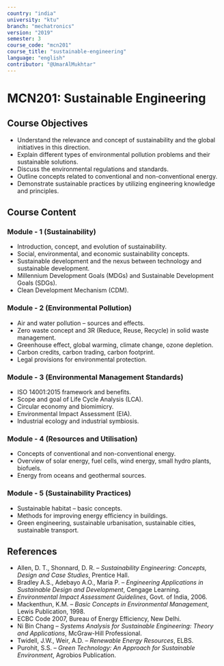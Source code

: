```yaml
---
country: "india"
university: "ktu"
branch: "mechatronics"
version: "2019"
semester: 3
course_code: "mcn201"
course_title: "sustainable-engineering"
language: "english"
contributor: "@UmarAlMukhtar"
---
```


# MCN201: Sustainable Engineering  

## Course Objectives  

* Understand the relevance and concept of sustainability and the global initiatives in this direction.  
* Explain different types of environmental pollution problems and their sustainable solutions.  
* Discuss the environmental regulations and standards.  
* Outline concepts related to conventional and non-conventional energy.  
* Demonstrate sustainable practices by utilizing engineering knowledge and principles.  

## Course Content  

### Module - 1 (Sustainability)  

* Introduction, concept, and evolution of sustainability.  
* Social, environmental, and economic sustainability concepts.  
* Sustainable development and the nexus between technology and sustainable development.  
* Millennium Development Goals (MDGs) and Sustainable Development Goals (SDGs).  
* Clean Development Mechanism (CDM).  

### Module - 2 (Environmental Pollution)  

* Air and water pollution – sources and effects.  
* Zero waste concept and 3R (Reduce, Reuse, Recycle) in solid waste management.  
* Greenhouse effect, global warming, climate change, ozone depletion.  
* Carbon credits, carbon trading, carbon footprint.  
* Legal provisions for environmental protection.  

### Module - 3 (Environmental Management Standards)  

* ISO 14001:2015 framework and benefits.  
* Scope and goal of Life Cycle Analysis (LCA).  
* Circular economy and biomimicry.  
* Environmental Impact Assessment (EIA).  
* Industrial ecology and industrial symbiosis.  

### Module - 4 (Resources and Utilisation)  

* Concepts of conventional and non-conventional energy.  
* Overview of solar energy, fuel cells, wind energy, small hydro plants, biofuels.  
* Energy from oceans and geothermal sources.  

### Module - 5 (Sustainability Practices)  

* Sustainable habitat – basic concepts.  
* Methods for improving energy efficiency in buildings.  
* Green engineering, sustainable urbanisation, sustainable cities, sustainable transport.  

## References  

* Allen, D. T., Shonnard, D. R. – *Sustainability Engineering: Concepts, Design and Case Studies*, Prentice Hall.  
* Bradley A.S., Adebayo A.O., Maria P. – *Engineering Applications in Sustainable Design and Development*, Cengage Learning.  
* *Environmental Impact Assessment Guidelines*, Govt. of India, 2006.  
* Mackenthun, K.M. – *Basic Concepts in Environmental Management*, Lewis Publication, 1998.  
* ECBC Code 2007, Bureau of Energy Efficiency, New Delhi.  
* Ni Bin Chang – *Systems Analysis for Sustainable Engineering: Theory and Applications*, McGraw-Hill Professional.  
* Twidell, J.W., Weir, A.D. – *Renewable Energy Resources*, ELBS.  
* Purohit, S.S. – *Green Technology: An Approach for Sustainable Environment*, Agrobios Publication.  
